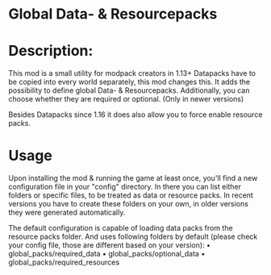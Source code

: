 # Global Data- & Resourcepacks
# Description:
This mod is a small utility for modpack creators in 1.13+
Datapacks have to be copied into every world separately, this mod changes this.
It adds the possibility to define global Data- & Resourcepacks.
Additionally, you can choose whether they are required or optional. (Only in newer versions)

Besides Datapacks since 1.16 it does also allow you to force enable resource packs.

# Usage
Upon installing the mod & running the game at least once, you'll find a new configuration file in your "config" directory. In there you can list either folders or specific files, to be treated as data or resource packs. In recent versions you have to create these folders on your own, in older versions they were generated automatically.

The default configuration is capable of loading data packs from the resource packs folder. And uses following folders by default (please check your config file, those are different based on your version):
• global_packs/required_data
• global_packs/optional_data
• global_packs/required_resources
